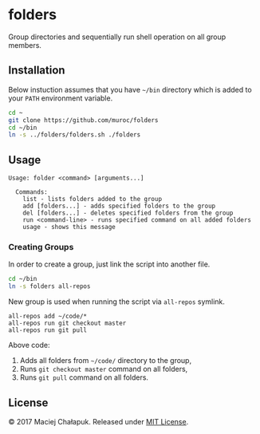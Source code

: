 # folders

Group directories and sequentially run shell operation on all group members.

## Installation

Below instuction assumes that you have `~/bin` directory which is added to your
`PATH` environment variable.

```sh
cd ~
git clone https://github.com/muroc/folders
cd ~/bin
ln -s ../folders/folders.sh ./folders
```

## Usage

```
Usage: folder <command> [arguments...]

  Commands:
    list - lists folders added to the group
    add [folders...] - adds specified folders to the group
    del [folders...] - deletes specified folders from the group
    run <command-line> - runs specified command on all added folders
    usage - shows this message
```

### Creating Groups

In order to create a group, just link the script into another file.

```sh
cd ~/bin
ln -s folders all-repos
```

New group is used when running the script via `all-repos` symlink.

```
all-repos add ~/code/*
all-repos run git checkout master
all-repos run git pull
```

Above code:

 1. Adds all folders from `~/code/` directory to the group,
 2. Runs `git checkout master` command on all folders,
 3. Runs `git pull` command on all folders.

## License

&copy; 2017 Maciej Chałapuk. Released under [MIT License](LICENSE).

